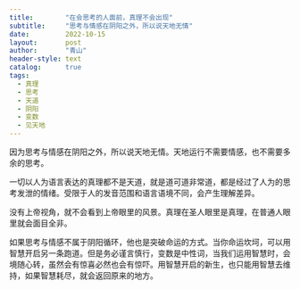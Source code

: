```yaml
---
title:        "在会思考的人面前，真理不会出现"
subtitle:     "思考与情感在阴阳之外，所以说天地无情"
date:         2022-10-15
layout:       post
author:       "青山"
header-style: text
catalog:      true
tags:
  - 真理
  - 思考
  - 天道
  - 阴阳
  - 变数
  - 见天地
---
```


因为思考与情感在阴阳之外，所以说天地无情。天地运行不需要情感，也不需要多余的思考。

一切以人为语言表达的真理都不是天道，就是道可道非常道，都是经过了人为的思考发泄的情绪。受限于人的发音范围和语言语境不同，会产生理解差异。

没有上帝视角，就不会看到上帝眼里的风景。真理在圣人眼里是真理，在普通人眼里就会面目全非。

如果思考与情感不属于阴阳循环，他也是突破命运的方式。当你命运坎坷，可以用智慧开启另一条跑道。但是务必谨言慎行，变数是中性词，当我们运用智慧时，会境随心转，虽然会有惊喜必然也会有惊吓。用智慧开启的新生，也只能用智慧去维持，如果智慧耗尽，就会返回原来的地方。